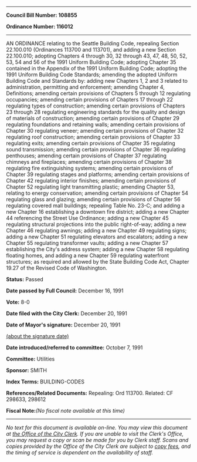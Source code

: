 

********

**Council Bill Number: 108855**
   
**Ordinance Number: 116012**
********

 AN ORDINANCE relating to the Seattle Building Code, repealing Section 22.100.010 (Ordinances 113700 and 113701), and adding a new Section 22.100.010; adopting Chapters 4 through 30, 32 through 43, 47, 48, 50, 52, 53, 54 and 56 of the 1991 Uniform Building Code; adopting Chapter 35 contained in the Appendix of the 1991 Uniform Building Code; adopting the 1991 Uniform Building Code Standards; amending the adopted Uniform Building Code and Standards by: adding new Chapters 1, 2 and 3 related to administration, permitting and enforcement; amending Chapter 4, Definitions; amending certain provisions of Chapters 5 through 12 regulating occupancies; amending certain provisions of Chapters 17 through 22 regulating types of construction; amending certain provisions of Chapters 23 through 28 regulating engineering standards for the quality and design of materials of construction; amending certain provisions of Chapter 29 regulating foundations and retaining walls; amending certain provisions of Chapter 30 regulating veneer; amending certain provisions of Chapter 32 regulating roof construction; amending certain provisions of Chapter 33 regulating exits; amending certain provisions of Chapter 35 regulating sound transmission; amending certain provisions of Chapter 36 regulating penthouses; amending certain provisions of Chapter 37 regulating chimneys and fireplaces; amending certain provisions of Chapter 38 regulating fire extinguishing systems; amending certain provisions of Chapter 39 regulating stages and platforms; amending certain provisions of Chapter 42 regulating interior finishes; amending certain provisions of Chapter 52 regulating light transmitting plastic; amending Chapter 53, relating to energy conservation; amending certain provisions of Chapter 54 regulating glass and glazing; amending certain provisions of Chapter 56 regulating covered mall buildings; repealing Table No. 23-C; and adding a new Chapter 16 establishing a downtown fire district; adding a new Chapter 44 referencing the Street Use Ordinance; adding a new Chapter 45 regulating structural projections into the public right-of-way; adding a new Chapter 46 regulating awnings; adding a new Chapter 49 regulating signs; adding a new Chapter 51 regulating elevators and escalators; adding a new Chapter 55 regulating transformer vaults; adding a new Chapter 57 establishing the City's address system; adding a new Chapter 58 regulating floating homes, and adding a new Chapter 59 regulating waterfront structures; as required and allowed by the State Building Code Act, Chapter 19.27 of the Revised Code of Washington.

**Status:** Passed
   
**Date passed by Full Council:** December 16, 1991
   
**Vote:** 8-0
   
**Date filed with the City Clerk:** December 20, 1991
   
**Date of Mayor's signature:** December 20, 1991
   
[(about the signature date)](/~public/approvaldate.htm)
   
   
   
**Date introduced/referred to committee:** October 7, 1991
   
**Committee:** Utilities
   
**Sponsor:** SMITH
   
   
**Index Terms:** BUILDING-CODES

**References/Related Documents:** Repealing: Ord 113700. Related: CF 298633, 298612

**Fiscal Note:**_(No fiscal note available at this time)_
********

_No text for this document is available on-line. You may view this document at [the Office of the City Clerk](http://www.seattle.gov/leg/clerk/contactUs.htm). If you are unable to visit the Clerk's Office, you may request a copy or scan be made for you by Clerk staff. Scans and copies provided by the Office of the City Clerk are subject to [copy fees](http://clerk.seattle.gov/~public/clerkfees.htm), and the timing of service is dependent on the availability of staff._


